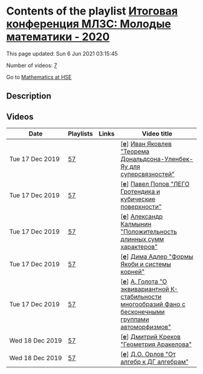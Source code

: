# Contents of the playlist [Итоговая конференция МЛЗС: Молодые математики - 2020](https://www.youtube.com/playlist?list=PLq3E5oubNNoB7pksYFEnC3zPR7MPLsLRb)

This page updated: Sun 6 Jun 2021 03:15:45

Number of videos: [7](#videos)

Go to [Mathematics at HSE](../README.md)

## Description



## Videos

|Date|Playlists|Links|Video title|
|---|---|---|---|
| Tue&nbsp;17&nbsp;Dec&nbsp;2019 | [57](../playlists/57 "Итоговая конференция МЛЗС: Молодые математики - 2020") |  | [[**e**](https://studio.youtube.com/video/2QbcBztnuZk/edit "Edit")] [Иван Яковлев &#34;Теорема Дональдсона-Уленбек-Яу для суперсвязностей&#34;](https://www.youtube.com/watch?v=2QbcBztnuZk&list=PLq3E5oubNNoB7pksYFEnC3zPR7MPLsLRb "Около десяти лет назад, Бондал и Рослый определили понятие суперсвязности Дольбо на суперрасслоении над келеровым многообразием. Они ввели категорию плоских суперсвязностей Дольбо как новое dg оснащение производной категории пучков с когерентными когомологиями. Я обобщю понятия стабильного расслоения и связности Янга-Миллса на этот контекст и расскажу, какие продвижения есть в доказательстве аналога теоремы Дональдсона-Уленбек-Яу.") |
| Tue&nbsp;17&nbsp;Dec&nbsp;2019 | [57](../playlists/57 "Итоговая конференция МЛЗС: Молодые математики - 2020") |  | [[**e**](https://studio.youtube.com/video/NOhMTHEHyyA/edit "Edit")] [Павел Попов &#34;ЛЕГО Гротендика и кубические поверхности&#34;](https://www.youtube.com/watch?v=NOhMTHEHyyA&list=PLq3E5oubNNoB7pksYFEnC3zPR7MPLsLRb "В топологии есть единственный инвариант аддитивный при разрезаниях — Эйлерова характеристика. Она сопоставляет топологическому пространству целое число. В Алгебраической геометрии таких &#34;Эйлеровых характеристик&#34; много и принимают они значения в разных кольцах. Есть универасальное кольцо через которое любая такая характеристика пропускается --- кольцо Гротендика многообразий. Это кольцо довольно сложное и интересное. Любое соотношнение между многообразиями в этом кольце несет в себе много информации. По такому соотношению можно получить некоторую информацию о числе точек, когомологиях, мотивах джоу, стабильных бирациональных типах, производных категориях и пр.  Мы обсудим базовые свойства этого кольца, примеры &#34;Эйлеровых характеристик&#34; и рассмотрим интересные соотношения связанные с кубическими поверхностями.") |
| Tue&nbsp;17&nbsp;Dec&nbsp;2019 | [57](../playlists/57 "Итоговая конференция МЛЗС: Молодые математики - 2020") |  | [[**e**](https://studio.youtube.com/video/RWo1I2LQGt0/edit "Edit")] [Александр Калмынин &#34;Положительность длинных сумм характеров&#34;](https://www.youtube.com/watch?v=RWo1I2LQGt0&list=PLq3E5oubNNoB7pksYFEnC3zPR7MPLsLRb "Пусть p — простое число. Хорошо известно, что число квадратичных вычетов по модулю p на отрезке [0,p/2] не меньше числа невычетов. Оказывается, то же верно и для отрезков [0,p/3], [0,p/4] и [0,p/6]. Мы обсудим обобщение этих результатов на случай [0,α&#42;p] с произвольным положительным вещественным α. В частности, мы покажем, что если α лежит в маленькой окрестности 1/3, то для большинства простых чисел отрезок [0,α&#42;p] содержит больше вычетов, чем невычетов.") |
| Tue&nbsp;17&nbsp;Dec&nbsp;2019 | [57](../playlists/57 "Итоговая конференция МЛЗС: Молодые математики - 2020") |  | [[**e**](https://studio.youtube.com/video/fqYYA1Y71iE/edit "Edit")] [Дима Адлер &#34;Формы Якоби и системы корней&#34;](https://www.youtube.com/watch?v=fqYYA1Y71iE&list=PLq3E5oubNNoB7pksYFEnC3zPR7MPLsLRb "В 1992 г. в статье &#34;Root systems and Jacobi forms&#34; K. Wirthmüller доказал, что слабые формы Якоби, построенные по всем системам корней, кроме E&#95;8, инвариантные относительно действия соответствующих групп Вейля, имеют структуру свободной алгебры над кольцом модулярных форм. Доказательство Wirthmüller'а не содержит явного построения всех образующих, однако их явный вид важен для приложений. в 2000 г. M. Bertola  получил независимое доказательство в случае систем корней A&#95;n, B&#95;n и G&#95;2, в котором привел явную конструкцию образующих и использовал их для построения плоских координат на соответствующих фробениусовых многообразиях. Аналогичные идеи в случае системы корней E&#95;6 были намечены I.Satake. В своем докладе я дам краткий обзор имеющихся результатов, полученных совместно с В.А. Гриценко, и, если позволит время, в случае системы корней F&#95;4.") |
| Tue&nbsp;17&nbsp;Dec&nbsp;2019 | [57](../playlists/57 "Итоговая конференция МЛЗС: Молодые математики - 2020") |  | [[**e**](https://studio.youtube.com/video/5plyhEG0M3E/edit "Edit")] [А. Голота &#34;О эквивариантной К-стабильности многообразий Фано с бесконечными группами автоморфизмов&#34;](https://www.youtube.com/watch?v=5plyhEG0M3E&list=PLq3E5oubNNoB7pksYFEnC3zPR7MPLsLRb "In recent years the algebro-geometric notions of K-polystability and uniform K-stability attracted a lot of attention thanks to their connection to Kahler-Einstein problem and moduli theory for Fano varieties. The stronger property of uniform K-stability can be checked using the recently established valuative criteria and computing a so-called delta-invariant. However, a uniformly K-stable Fano variety nesessarily has a finite automorphism group. To treat the case of a Fano variety with an action of an infinite group G, it is desirable to generalize these notions (uniform K-stabilty, valuative criterion, delta-invariant) to G-equivariant setting. In my talk I will survey recent progress in this direction and consider some examples.") |
| Wed&nbsp;18&nbsp;Dec&nbsp;2019 | [57](../playlists/57 "Итоговая конференция МЛЗС: Молодые математики - 2020") |  | [[**e**](https://studio.youtube.com/video/zMhck15g6AI/edit "Edit")] [Дмитрий Креков &#34;Геометрия Аракелова&#34;](https://www.youtube.com/watch?v=zMhck15g6AI&list=PLq3E5oubNNoB7pksYFEnC3zPR7MPLsLRb "Я расскажу про геометрию Аракелова и ее применения в арифметической геометрии, в частности, будут обсуждаться группы Чжоу арифметических многообразий и высотное спаривание на них.") |
| Wed&nbsp;18&nbsp;Dec&nbsp;2019 | [57](../playlists/57 "Итоговая конференция МЛЗС: Молодые математики - 2020") |  | [[**e**](https://studio.youtube.com/video/a_nEmHi7L4U/edit "Edit")] [Д.О. Орлов &#34;От алгебр к ДГ алгебрам&#34;](https://www.youtube.com/watch?v=a_nEmHi7L4U&list=PLq3E5oubNNoB7pksYFEnC3zPR7MPLsLRb) |
